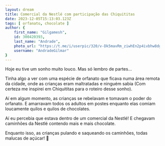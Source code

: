 ```yaml
---
layout: dream
title: Comercial da Nestlé com participação das Chiquititas
date: 2023-12-05T15:13:03.123Z
tags: [ orfanato, chocolate ]
author: {
    first_name: "Gilgamesh",
    id: 300420393,
    last_name: "Andrade",
    photo_url: "https://t.me/i/userpic/320/v-Dk5mavRm_ziwhEn2p4ivbhw8dgHZhZoiCQcIIZnEU.jpg",
    username: "AndradeGilmar"
}
---
```


Hoje eu tive um sonho muito louco. Mas só lembro de partes...

Tinha algo a ver com uma espécie de orfanato que ficava numa área remota da cidade, onde as crianças eram maltratadas e ninguém sabia (Com certeza me inspirei em Chiquititas para o roteiro desse sonho).

Aí em algum momento, as crianças se rebelavam e tomavam o poder do orfanato. E amarravam todos os adultos em postes enquanto elas comiam loucamente quilos e quilos de chocolates.

Aí eu percebia que estava dentro de um comercial da Nestlé! E chegavam caminhões da Nestlé contendo mais e mais chocolate.

Enquanto isso, as crianças pulando e saqueando os caminhões, todas malucas de açúcar! 🤣